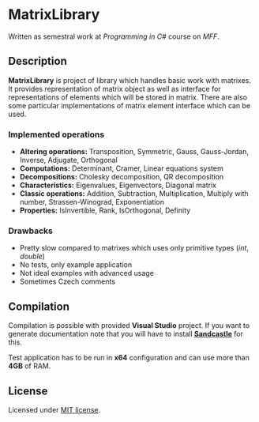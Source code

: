 # MatrixLibrary
Written as semestral work at _Programming in C#_ course on _MFF_.

## Description
**MatrixLibrary** is project of library which handles basic work with matrixes. It provides representation of matrix object as well as interface for representations of elements which will be stored in matrix. There are also some particular implementations of matrix element interface which can be used. 

### Implemented operations 
* **Altering operations:** Transposition, Symmetric, Gauss, Gauss-Jordan, Inverse, Adjugate, Orthogonal
* **Computations:** Determinant, Cramer, Linear equations system
* **Decompositions:** Cholesky decomposition, QR decomposition
* **Characteristics:** Eigenvalues, Eigenvectors, Diagonal matrix
* **Classic operations:** Addition, Subtraction, Multiplication, Multiply with number, Strassen-Winograd, Exponentiation
* **Properties:** IsInvertible, Rank, IsOrthogonal, Definity

### Drawbacks
* Pretty slow compared to matrixes which uses only primitive types (_int_, _double_)
* No tests, only example application
* Not ideal examples with advanced usage
* Sometimes Czech comments

## Compilation
Compilation is possible with provided **Visual Studio** project. If you want to generate documentation note that you will have to install **[Sandcastle](https://github.com/EWSoftware/SHFB)** for this.

Test application has to be run in **x64** configuration and can use more than **4GB** of RAM.

## License
Licensed under [MIT license](https://opensource.org/licenses/MIT).